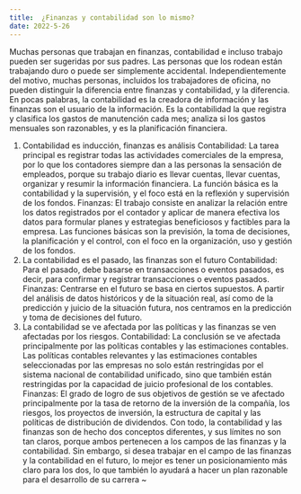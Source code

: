 ```yaml
---
title:  ¿Finanzas y contabilidad son lo mismo?
date: 2022-5-26
---
```

Muchas personas que trabajan en finanzas, contabilidad e incluso trabajo pueden ser sugeridas por sus padres. Las personas que los rodean están trabajando duro o puede ser simplemente accidental.
Independientemente del motivo, muchas personas, incluidos los trabajadores de oficina, no pueden distinguir la diferencia entre finanzas y contabilidad, y la diferencia.
En pocas palabras, la contabilidad es la creadora de información y las finanzas son el usuario de la información.
Es la contabilidad la que registra y clasifica los gastos de manutención cada mes; analiza si los gastos mensuales son razonables, y es la planificación financiera.
 <!-- more -->
1. Contabilidad es inducción, finanzas es análisis
Contabilidad: La tarea principal es registrar todas las actividades comerciales de la empresa, por lo que los contadores siempre dan a las personas la sensación de empleados, porque su trabajo diario es llevar cuentas, llevar cuentas, organizar y resumir la información financiera. La función básica es la contabilidad y la supervisión, y el foco está en la reflexión y supervisión de los fondos.
Finanzas: El trabajo consiste en analizar la relación entre los datos registrados por el contador y aplicar de manera efectiva los datos para formular planes y estrategias beneficiosos y factibles para la empresa. Las funciones básicas son la previsión, la toma de decisiones, la planificación y el control, con el foco en la organización, uso y gestión de los fondos.
2. La contabilidad es el pasado, las finanzas son el futuro
Contabilidad: Para el pasado, debe basarse en transacciones o eventos pasados, es decir, para confirmar y registrar transacciones o eventos pasados.
Finanzas: Centrarse en el futuro se basa en ciertos supuestos. A partir del análisis de datos históricos y de la situación real, así como de la predicción y juicio de la situación futura, nos centramos en la predicción y toma de decisiones del futuro.
3. La contabilidad se ve afectada por las políticas y las finanzas se ven afectadas por los riesgos.
Contabilidad: La conclusión se ve afectada principalmente por las políticas contables y las estimaciones contables. Las políticas contables relevantes y las estimaciones contables seleccionadas por las empresas no solo están restringidas por el sistema nacional de contabilidad unificado, sino que también están restringidas por la capacidad de juicio profesional de los contables.
Finanzas: El grado de logro de sus objetivos de gestión se ve afectado principalmente por la tasa de retorno de la inversión de la compañía, los riesgos, los proyectos de inversión, la estructura de capital y las políticas de distribución de dividendos.
Con todo, la contabilidad y las finanzas son de hecho dos conceptos diferentes, y sus límites no son tan claros, porque ambos pertenecen a los campos de las finanzas y la contabilidad.
Sin embargo, si desea trabajar en el campo de las finanzas y la contabilidad en el futuro, lo mejor es tener un posicionamiento más claro para los dos, lo que también lo ayudará a hacer un plan razonable para el desarrollo de su carrera ~